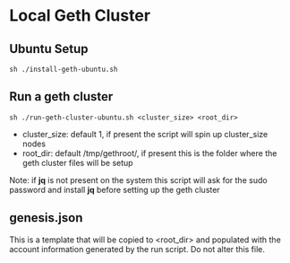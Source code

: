 # Local Geth Cluster

## Ubuntu Setup

```
sh ./install-geth-ubuntu.sh
```

## Run a geth cluster

```
sh ./run-geth-cluster-ubuntu.sh <cluster_size> <root_dir>
```

- cluster_size: default 1, if present the script will spin up cluster_size nodes
- root_dir: default /tmp/gethroot/, if present this is the folder where the geth cluster files will be setup

Note: if **jq** is not present on the system this script will ask for the sudo password and install **jq** before setting up the geth cluster

## genesis.json

This is a template that will be copied to <root_dir> and populated with the account information generated by the run script. Do not alter this file.
